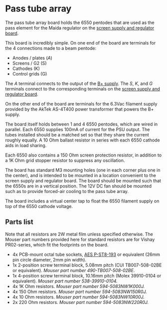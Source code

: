 # Pass tube array

The pass tube array board holds the 6550 pentodes that are used as the
pass element for the Maida regulator on the [screen supply and regulator
board](../screen-supply-and-regulator).

This board is incredibly simple.  On one end of the board are terminals
for the 4 connections made to a beam pentode:

* Anodes / plates (_A_)
* Screens / G2 (S)
* Cathodes (K)
* Control grids (G)

The _A_ terminal connects to the output of the [B+ supply](../hv-supply).
The _S_, _K_, and _G_ terminals connect to the corresponding terminals on
the [screen supply and regulator board](../screen-supply-and-regulator).

On the other end of the board are terminals for the 6.3Vac filament supply
provided by the AkTek AS-4T400 power transformer that powers the B+ supply.

The board itself holds between 1 and 4 6550 pentodes, which are wired in
parallel.  Each 6550 supplies 100mA of current for the PSU output.  The
tubes installed should be a matched set so that they share the current
roughly equally.  A 10 Ohm ballast resistor in series with each 6550 cathode
aids in load sharing.

Each 6550 also contains a 150 Ohm screen protection resistor, in addition
to a 1K Ohm grid stopper resistor to suppress any oscillation.

The board has standard M3 mounting holes (one in each corner plus one in
the center), and is intended to be mounted in a location convenient to the
screen supply and regulator board.  The board should be mounted such that
the 6550s are in a vertical position.  The 12V DC fan should be mounted
such as to provide forced-air cooling to the pass tube array.

The board includes a virtual center tap to float the 6550 filament supply
on top of the 6550 cathode voltage.

## Parts list

Note that all resistors are 2W metal film unless specified otherwise.  The Mouser
part numbers provided here for standard resistors are for Vishay PR02-series, which
fit the footprints on the board.

* 4x PCB-mount octal tube sockets, [AES P-ST8-193](https://www.tubesandmore.com/products/socket-8-pin-octal-ceramic-pc-mount) or
equivalent (26mm pin circle diameter, 2mm pin width).
* 1x 2-position screw terminal block, 5.08mm pitch (CUI TB007-508-02BE or equivalent).
_Mouser part number 490-TB007-508-02BE._
* 1x 4-position screw terminal block, 10.16mm pitch (Molex 39910-0104 or equivalent).
_Mouser part number 538-39910-0104._
* 4x 1K Ohm resistors.
_Mouser part number 594-5083NW1K000J._
* 4x 150 Ohm resistors.
_Mouser part number 594-5083NW150R0J._
* 4x 10 Ohm resistors.
_Mouser part number 594-5083NW10R00J._
* 2x 220 Ohm resistors.
_Mouser part number 594-5083NW220R0J._
